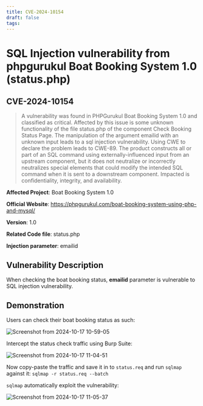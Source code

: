 ```yaml
---
title: CVE-2024-10154
draft: false
tags:
---
```

# SQL Injection vulnerability from phpgurukul Boat Booking System 1.0 (status.php)
## CVE-2024-10154

> A vulnerability was found in PHPGurukul Boat Booking System 1.0 and classified as critical. Affected by this issue is some unknown functionality of the file status.php of the component Check Booking Status Page. The manipulation of the argument emailid with an unknown input leads to a sql injection vulnerability. Using CWE to declare the problem leads to CWE-89. The product constructs all or part of an SQL command using externally-influenced input from an upstream component, but it does not neutralize or incorrectly neutralizes special elements that could modify the intended SQL command when it is sent to a downstream component. Impacted is confidentiality, integrity, and availability.



**Affected Project**: Boat Booking System 1.0

**Official Website**: https://phpgurukul.com/boat-booking-system-using-php-and-mysql/

**Version**: 1.0

**Related Code file**: status.php

**Injection parameter**: emailid

## Vulnerability Description

When checking the boat booking status, **emailid** parameter is vulnerable to SQL injection vulnerability.

## Demonstration

Users can check their boat booking status as such:

![Screenshot from 2024-10-17 10-59-05](https://github.com/user-attachments/assets/482c6b2b-7438-4bcd-8df9-133ebbb235f4)

Intercept the status check traffic using Burp Suite:

![Screenshot from 2024-10-17 11-04-51](https://github.com/user-attachments/assets/260dcd62-7783-41df-8bb1-80f58b0345b4)

Now copy-paste the traffic and save it in to `status.req` and run `sqlmap` against it: `sqlmap -r status.req --batch`

`sqlmap` automatically exploit the vulnerability:

![Screenshot from 2024-10-17 11-05-37](https://github.com/user-attachments/assets/4d154556-7670-44e1-bf36-0cca8beaf912)